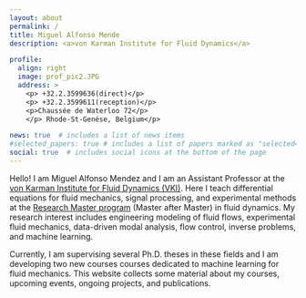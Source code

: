 ```yaml
---
layout: about
permalink: /
title: Miguel Alfonso Mende
description: <a>von Karman Institute for Fluid Dynamics</a>

profile:
  align: right
  image: prof_pic2.JPG
  address: >
    <p> +32.2.3599636(direct)</p>
    <p> +32.2.3599611(reception)</p>
    <p>Chaussée de Waterloo 72</p>
    </p> Rhode-St-Genése, Belgium</p>

news: true  # includes a list of news items
#selected_papers: true # includes a list of papers marked as "selected={true}"
social: true  # includes social icons at the bottom of the page
---
```


Hello! I am Miguel Alfonso Mendez and  I am an Assistant Professor
 at the [von Karman Institute for Fluid Dynamics (VKI)](https://www.vki.ac.be/). Here I teach differential
 equations for fluid mechanics, signal processing, and experimental methods
 at the [Research Master program](https://www.vki.ac.be/index.php/research-master-in-fluid-dynamics) (Master after Master) in fluid dynamics. My research interest 
 includes engineering modeling of fluid flows, experimental fluid mechanics,
 data-driven modal analysis, flow control, inverse problems, and machine 
 learning.

Currently, I am supervising several Ph.D. theses in these fields and I am developing 
two new courses courses dedicated to machine learning for fluid mechanics. 
This website collects some material about my courses, upcoming events, ongoing projects, and publications.